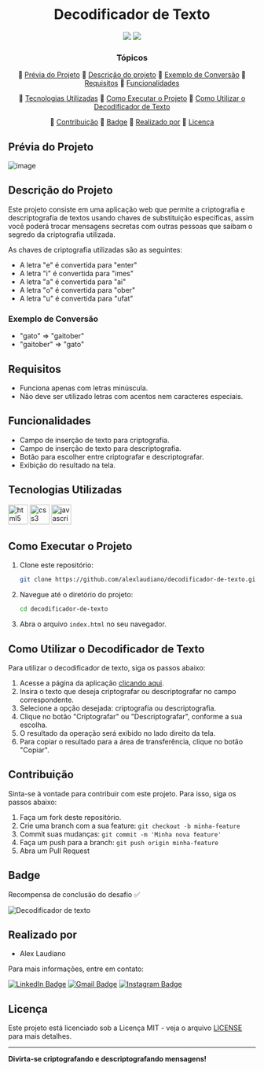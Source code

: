 <h1 align="center">Decodificador de Texto</h1>

<p align="center">
    <img src="http://img.shields.io/static/v1?label=STATUS&message=CONCLUIDO&color=GREEN&style=for-the-badge"/>
    <img src="http://img.shields.io/static/v1?label=License&message=MIT&color=green&style=for-the-badge"/>
</p>

<div align="center">

### Tópicos
  
:small_blue_diamond: [Prévia do Projeto](#prévia-do-projeto)
:small_blue_diamond: [Descrição do projeto](#descrição-do-projeto)
:small_blue_diamond: [Exemplo de Conversão](#exemplo-de-conversão)
:small_blue_diamond: [Requisitos](#requisitos)
:small_blue_diamond: [Funcionalidades](#funcionalidades)

:small_blue_diamond: [Tecnologias Utilizadas](#tecnologias-utilizadas)
:small_blue_diamond: [Como Executar o Projeto](#como-executar-o-projeto)
:small_blue_diamond: [Como Utilizar o Decodificador de Texto](#como-utilizar-o-decodificador-de-texto)

:small_blue_diamond: [Contribuição](#contribuição)
:small_blue_diamond: [Badge](#badge)
:small_blue_diamond: [Realizado por](#realizado-por)
:small_blue_diamond: [Licença](#licença)

</div>

## Prévia do Projeto

![image](https://github.com/user-attachments/assets/6bc88a6c-7991-4502-8919-57195b33202a)

## Descrição do Projeto

Este projeto consiste em uma aplicação web que permite a criptografia e descriptografia de textos usando chaves de substituição específicas, assim você poderá trocar mensagens secretas com outras pessoas que saibam o segredo da criptografia utilizada. 

As chaves de criptografia utilizadas são as seguintes:

- A letra "e" é convertida para "enter"
- A letra "i" é convertida para "imes"
- A letra "a" é convertida para "ai"
- A letra "o" é convertida para "ober"
- A letra "u" é convertida para "ufat"

### Exemplo de Conversão

- "gato" => "gaitober"
- "gaitober" => "gato"

## Requisitos

- Funciona apenas com letras minúscula.
- Não deve ser utilizado letras com acentos nem caracteres especiais.

## Funcionalidades

- Campo de inserção de texto para criptografia.
- Campo de inserção de texto para descriptografia.
- Botão para escolher entre criptografar e descriptografar.
- Exibição do resultado na tela.

## Tecnologias Utilizadas

<div align: "center">
<img src="https://cdn.jsdelivr.net/gh/devicons/devicon@latest/icons/html5/html5-original.svg" width = "40px" alt="html5" />
<img src="https://cdn.jsdelivr.net/gh/devicons/devicon@latest/icons/css3/css3-original.svg" width = "40px" alt="css3" />
<img src="https://cdn.jsdelivr.net/gh/devicons/devicon@latest/icons/javascript/javascript-original.svg" width = "40px" alt="javascript" />
</div>

## Como Executar o Projeto

1. Clone este repositório:
    ```bash
    git clone https://github.com/alexlaudiano/decodificador-de-texto.git
    ```
2. Navegue até o diretório do projeto:
    ```bash
    cd decodificador-de-texto
    ```
3. Abra o arquivo `index.html` no seu navegador.

## Como Utilizar o Decodificador de Texto

Para utilizar o decodificador de texto, siga os passos abaixo:

1. Acesse a página da aplicação [clicando aqui](https://alexlaudiano.github.io/decodificador-de-texto/).
2. Insira o texto que deseja criptografar ou descriptografar no campo correspondente.
3. Selecione a opção desejada: criptografia ou descriptografia.
4. Clique no botão "Criptografar" ou "Descriptografar", conforme a sua escolha.
5. O resultado da operação será exibido no lado direito da tela.
6. Para copiar o resultado para a área de transferência, clique no botão "Copiar".

## Contribuição

Sinta-se à vontade para contribuir com este projeto. Para isso, siga os passos abaixo:

1. Faça um fork deste repositório.
2. Crie uma branch com a sua feature: `git checkout -b minha-feature`
3. Commit suas mudanças: `git commit -m 'Minha nova feature'`
4. Faça um push para a branch: `git push origin minha-feature`
5. Abra um Pull Request

## Badge

Recompensa de conclusão do desafio ✅

![Decodificador de texto](https://github.com/user-attachments/assets/323e754c-6ada-4b9c-a01a-61a198f81b3f)

## Realizado por

* Alex Laudiano

Para mais informações, entre em contato:

[![LinkedIn Badge](https://img.shields.io/badge/-LinkedIn-373737?style=flat&logo=linkedin&logoColor=white)](https://www.linkedin.com/in/laudiano/)
[![Gmail Badge](https://img.shields.io/badge/Gmail-373737?style=flat&logo=Gmail&logoColor=white)](mailto:laudiano@gmail.com)
[![Instagram Badge](https://img.shields.io/badge/-Instagram-373737?style=flat&logo=instagram&logoColor=white)](https://www.instagram.com/laudianoalex/?hl=pt-br)

## Licença

Este projeto está licenciado sob a Licença MIT - veja o arquivo [LICENSE](LICENSE) para mais detalhes.

---

**Divirta-se criptografando e descriptografando mensagens!**
